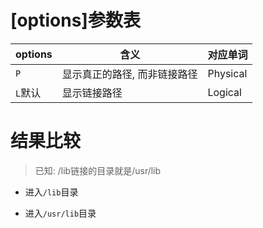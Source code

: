 # [options]参数表

| options | 含义                         | 对应单词 |
| ------- | ---------------------------- | -------- |
| `P`     | 显示真正的路径, 而非链接路径 | Physical |
| `L`默认 | 显示链接路径                 | Logical  |

# 结果比较

> 已知:  /lib链接的目录就是/usr/lib

+ 进入`/lib`目录
  
+ 进入`/usr/lib`目录
  
